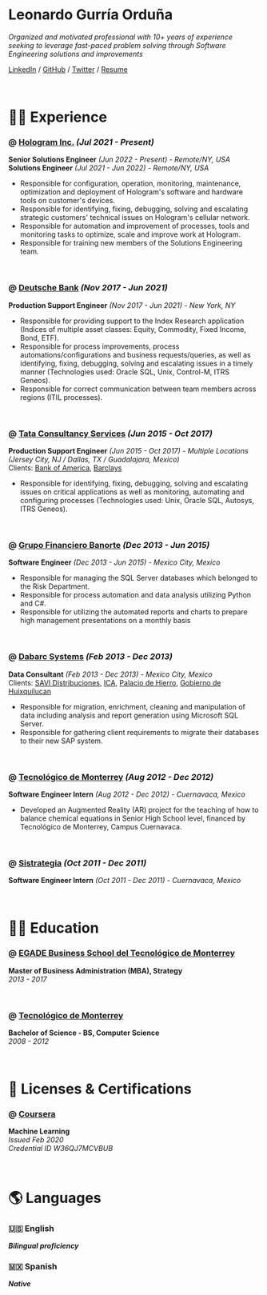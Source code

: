 # Leonardo Gurría Orduña

_Organized and motivated professional with 10+ years of experience seeking to leverage fast-paced problem solving through Software Engineering solutions and improvements_ <br>

[LinkedIn](https://www.linkedin.com/in/leonardogurria/) / [GitHub](https://github.com/leoga8) / [Twitter](https://twitter.com/LeonardoGurria) / [Resume](https://leoga8.github.io/cv/)

<br>

# 🧑‍💻 Experience

### @ [Hologram Inc.](https://www.hologram.io/) _(Jul 2021 - Present)_ <br>
**Senior Solutions Engineer** _(Jun 2022 - Present) - Remote/NY, USA_ <br>
**Solutions Engineer** _(Jul 2021 - Jun 2022) - Remote/NY, USA_ <br>
- Responsible for configuration, operation, monitoring, maintenance, optimization and deployment of Hologram's software and hardware tools on customer's devices.
- Responsible for identifying, fixing, debugging, solving and escalating strategic customers' technical issues on Hologram's cellular network.
- Responsible for automation and improvement of processes, tools and monitoring tasks to optimize, scale and improve work at Hologram.
- Responsible for training new members of the Solutions Engineering team.

<br>

### @ [Deutsche Bank](https://www.db.com/) _(Nov 2017 - Jun 2021)_ <br>
**Production Support Engineer** _(Nov 2017 - Jun 2021) - New York, NY_ <br>
- Responsible for providing support to the Index Research application (Indices of multiple asset classes: Equity, Commodity, Fixed Income, Bond, ETF).
- Responsible for process improvements, process automations/configurations and business requests/queries, as well as identifying, fixing, debugging, solving and escalating issues in a timely manner (Technologies used: Oracle SQL, Unix, Control-M, ITRS Geneos).
- Responsible for correct communication between team members across regions (ITIL processes).

<br>

### @ [Tata Consultancy Services](https://www.tcs.com/) _(Jun 2015 - Oct 2017)_ <br>
**Production Support Engineer** _(Jun 2015 - Oct 2017) - Multiple Locations (Jersey City, NJ / Dallas, TX / Guadalajara, Mexico)_ <br>
Clients: [Bank of America](https://www.bankofamerica.com/), [Barclays](https://home.barclays/) <br>
- Responsible for identifying, fixing, debugging, solving and escalating issues on critical applications as well as monitoring, automating and configuring processes (Technologies used: Unix, Oracle SQL, Autosys, ITRS Geneos).

<br>

### @ [Grupo Financiero Banorte](https://www.banorte.com/) _(Dec 2013 - Jun 2015)_ <br>
**Software Engineer** _(Dec 2013 - Jun 2015) - Mexico City, Mexico_ <br>
- Responsible for managing the SQL Server databases which belonged to the Risk Department.
- Responsible for process automation and data analysis utilizing Python and C#.
- Responsible for utilizing the automated reports and charts to prepare high management presentations on a monthly basis

<br>

### @ [Dabarc Systems](https://www.syniti.com/) _(Feb 2013 - Dec 2013)_ <br>
**Data Consultant** _(Feb 2013 - Dec 2013) - Mexico City, Mexico_ <br>
Clients: [SAVI Distribuciones](https://www.linkedin.com/company/savi-distribuciones/), [ICA](https://ica.com.mx/), [Palacio de Hierro](https://www.elpalaciodehierro.com/), [Gobierno de Huixquilucan](http://www.huixquilucan.gob.mx/)
- Responsible for migration, enrichment, cleaning and manipulation of data including analysis and report generation using Microsoft SQL Server.
- Responsible for gathering client requirements to migrate their databases to their new SAP system.

<br>

### @ [Tecnológico de Monterrey](https://tec.mx/es) _(Aug 2012 - Dec 2012)_ <br>
**Software Engineer Intern** _(Aug 2012 - Dec 2012) - Cuernavaca, Mexico_ <br>
- Developed an Augmented Reality (AR) project for the teaching of how to balance chemical equations in Senior High School level, financed by Tecnológico de Monterrey, Campus Cuernavaca.

<br>

### @ [Sistrategia](https://sistrategia.com/) _(Oct 2011 - Dec 2011)_ <br>
**Software Engineer Intern** _(Oct 2011 - Dec 2011) - Cuernavaca, Mexico_ <br>

<br>

# 🧑‍🎓 Education

### @ [EGADE Business School del Tecnológico de Monterrey](https://tec.mx/es/puebla) <br>
**Master of Business Administration (MBA), Strategy** <br>
_2013 - 2017_ <br>

<br>

### @ [Tecnológico de Monterrey](https://tec.mx/es/cuernavaca) <br>
**Bachelor of Science - BS, Computer Science** <br>
_2008 - 2012_ <br>

<br>

# 🚧 Licenses & Certifications

### @ [Coursera](https://www.coursera.org/) <br>
**Machine Learning** <br>
_Issued Feb 2020_ <br>
_Credential ID W36QJ7MCVBUB_ <br>

<br>

# 🌎 Languages

### 🇺🇸 English
**_Bilingual proficiency_** <br>

### 🇲🇽 Spanish
**_Native_** <br>